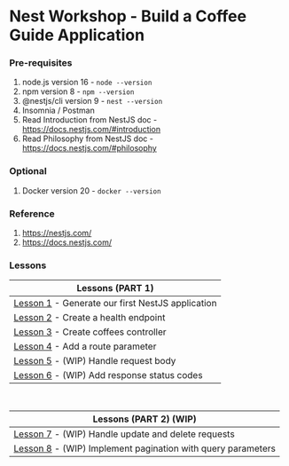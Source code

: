 # Nest Workshop - Build a Coffee Guide Application

### Pre-requisites

1. node.js version 16 - `node --version`
2. npm version 8 - `npm --version`
3. @nestjs/cli version 9 - `nest --version`
4. Insomnia / Postman
5. Read Introduction from NestJS doc - https://docs.nestjs.com/#introduction
6. Read Philosophy from NestJS doc - https://docs.nestjs.com/#philosophy

### Optional

1. Docker version 20 - `docker --version`

### Reference

1. https://nestjs.com/
2. https://docs.nestjs.com/

### Lessons

| Lessons (PART 1)                                                           |
|----------------------------------------------------------------------------|
| [Lesson 1](docs/Lesson1/LESSON.md) - Generate our first NestJS application |
| [Lesson 2](docs/Lesson2/LESSON.md) - Create a health endpoint              |
| [Lesson 3](docs/Lesson3/LESSON.md) - Create coffees controller             |
| [Lesson 4](docs/Lesson4/LESSON.md) - Add a route parameter                 |
| [Lesson 5](docs/Lesson5/LESSON.md) - (WIP) Handle request body             |
| [Lesson 6](docs/Lesson6/LESSON.md) - (WIP) Add response status codes       |

<br>

| Lessons (PART 2) (WIP)                                                                |
|---------------------------------------------------------------------------------------|
| [Lesson 7](docs/Lesson7/LESSON.md) - (WIP) Handle update and delete requests          |
| [Lesson 8](docs/Lesson8/LESSON.md) - (WIP) Implement pagination with query parameters |
